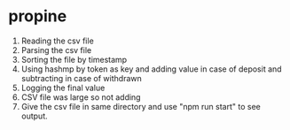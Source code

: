 # propine
1) Reading the csv file
2) Parsing the csv file
3) Sorting the file by timestamp 
4) Using hashmp by token as key and adding value in case of deposit and subtracting in case of withdrawn
5) Logging the final value
6) CSV file was large so not adding
7) Give the csv file in same directory and use "npm run start" to see output.
